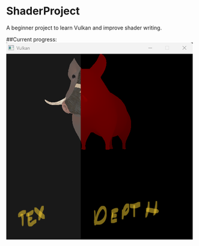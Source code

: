 # ShaderProject
A beginner project to learn Vulkan and improve shader writing.

##Current progress:
![image](misc/visual_progress.png)
